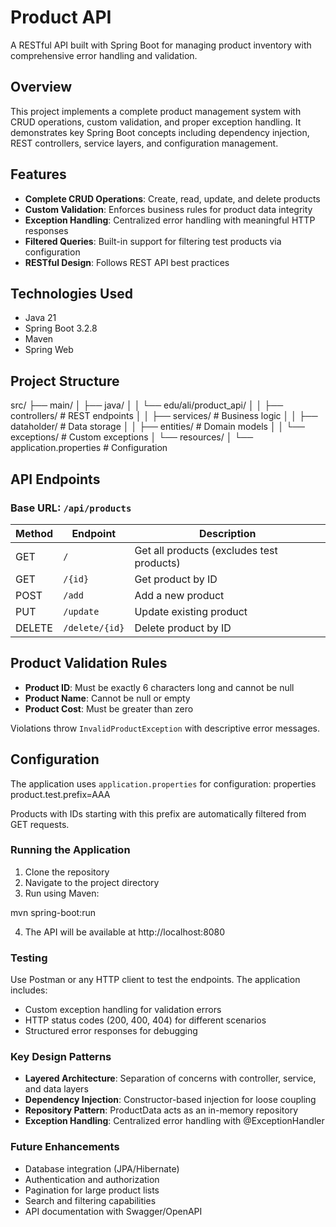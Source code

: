 # Product API

A RESTful API built with Spring Boot for managing product inventory with comprehensive error handling and validation.

## Overview

This project implements a complete product management system with CRUD operations, custom validation, and proper exception handling. It demonstrates key Spring Boot concepts including dependency injection, REST controllers, service layers, and configuration management.

## Features

- **Complete CRUD Operations**: Create, read, update, and delete products
- **Custom Validation**: Enforces business rules for product data integrity
- **Exception Handling**: Centralized error handling with meaningful HTTP responses
- **Filtered Queries**: Built-in support for filtering test products via configuration
- **RESTful Design**: Follows REST API best practices

## Technologies Used

- Java 21
- Spring Boot 3.2.8
- Maven
- Spring Web

## Project Structure

src/
├── main/
│   ├── java/
│   │   └── edu/ali/product_api/
│   │       ├── controllers/        # REST endpoints
│   │       ├── services/           # Business logic
│   │       ├── dataholder/         # Data storage
│   │       ├── entities/           # Domain models
│   │       └── exceptions/         # Custom exceptions
│   └── resources/
│       └── application.properties  # Configuration


## API Endpoints

### Base URL: `/api/products`

| Method | Endpoint | Description |
|--------|----------|-------------|
| GET | `/` | Get all products (excludes test products) |
| GET | `/{id}` | Get product by ID |
| POST | `/add` | Add a new product |
| PUT | `/update` | Update existing product |
| DELETE | `/delete/{id}` | Delete product by ID |

## Product Validation Rules

- **Product ID**: Must be exactly 6 characters long and cannot be null
- **Product Name**: Cannot be null or empty
- **Product Cost**: Must be greater than zero

Violations throw `InvalidProductException` with descriptive error messages.

## Configuration

The application uses `application.properties` for configuration:
properties 
product.test.prefix=AAA 

Products with IDs starting with this prefix are automatically filtered from GET requests.

### Running the Application

1. Clone the repository
2. Navigate to the project directory
3. Run using Maven:

mvn spring-boot:run 

4. The API will be available at http://localhost:8080

### Testing
Use Postman or any HTTP client to test the endpoints. The application includes:

- Custom exception handling for validation errors
- HTTP status codes (200, 400, 404) for different scenarios
- Structured error responses for debugging

### Key Design Patterns

- **Layered Architecture**: Separation of concerns with controller, service, and data layers
- **Dependency Injection**: Constructor-based injection for loose coupling
- **Repository Pattern**: ProductData acts as an in-memory repository
- **Exception Handling**: Centralized error handling with @ExceptionHandler

### Future Enhancements

- Database integration (JPA/Hibernate)
- Authentication and authorization
- Pagination for large product lists
- Search and filtering capabilities
- API documentation with Swagger/OpenAPI

